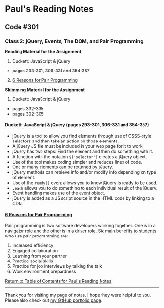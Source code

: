 # Paul's Reading Notes

## Code #301

### Class 2: jQuery, Events, The DOM, and Pair Programming

**Reading Material for the Assignment**
1. Duckett: JavaScript & jQuery
- pages 293-301, 306-331 and 354-357
2. [6 Reasons for Pair Programming](https://www.codefellows.org/blog/6-reasons-for-pair-programming/)

**Skimming Material for the Assignment**
1. Duckett: JavaScript & jQuery
- pages 332-335
- pages 302-305


#### Duckett: JavaScript & jQuery (pages 293-301, 306-331 and 354-357)
- jQuery is a tool to allow you find elements through use of CSSS-style selectors and then take an action on those elements.
- A jQuery JS file must be included in your web page for it to work.
- jQuery has two steps: Find the element and then do something with it.
- A function with the notation `$('selector')` creates a jQuery object.
- Use of the tool makes coding simpler and reduces lines of code.
- One or many elements can be returned by jQuery.
- jQuery methods can retrieve info and/or modify info depending on type of element.
- Use of the `ready()` event allows you to know jQuery is ready to be used.
- `.each` allows you to do something to each individual result of the jQuery.
- Event handling makes use of the event object.
- jQuery is added as a JS script source in the HTML code by linking to a CDN.


#### [6 Reasons for Pair Programming](https://www.codefellows.org/blog/6-reasons-for-pair-programming/)
Pair programming is two software developers working together.  One is in a navigator role and the other is in a driver role.  Six main benefits to students who use pair programming are:
1. Increased efficiency
1. Engaged collaboration
1. Learning from your partner
1. Practice social skills
1. Practice for job interviews by talking the talk
1. Work environment prepardness




[Return to Table of Contents for Paul's Reading Notes](https://paul-leonard.github.io/reading-notes/ "Go back to find more notes!")



---



Thank you for visiting my page of notes.  I hope they were helpful to you.  Please also check out [my GitHub portfolio page](https://github.com/paul-leonard "Paul's GitHub Portfolio").